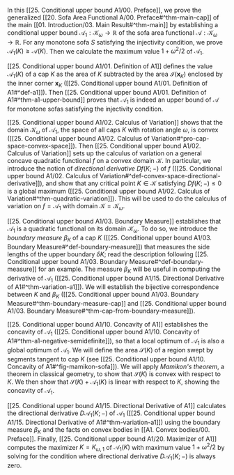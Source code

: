 In this [[25. Conditional upper bound A1/00. Preface]], we prove the generalized [[20. Sofa Area Functional A/00. Preface#^thm-main-cap]] of the main [[01. Introduction/03. Main Result#^thm-main]] by establishing a conditional upper bound $\mathcal{A}_1 : \mathcal{K}_\omega \to \mathbb{R}$ of the sofa area functional $\mathcal{A} : \mathcal{K}_\omega \to \mathbb{R}$. For any monotone sofa $S$ satisfying the injectivity condition, we prove $\mathcal{A}_1(K) \geq \mathcal{A}(K)$. Then we calculate the maximum value $1 + \omega^2/2$ of $\mathcal{A}_1$.

[[25. Conditional upper bound A1/01. Definition of A1]] defines the value $\mathcal{A}_1(K)$ of a cap $K$ as the area of $K$ subtracted by the area $\mathcal{I}(\mathbf{x}_K)$ enclosed by the inner corner $\mathbf{x}_K$ ([[25. Conditional upper bound A1/01. Definition of A1#^def-a1]]). Then [[25. Conditional upper bound A1/01. Definition of A1#^thm-a1-upper-bound]] proves that $\mathcal{A}_1$ is indeed an upper bound of $\mathcal{A}$ for monotone sofas satisfying the injectivity condition.

[[25. Conditional upper bound A1/02. Calculus of Variation]] shows that the domain $\mathcal{K}_\omega$ of $\mathcal{A}_1$, the space of all caps $K$ with rotation angle $\omega$, is convex ([[25. Conditional upper bound A1/02. Calculus of Variation#^pro-cap-space-convex-space]]). Then [[25. Conditional upper bound A1/02. Calculus of Variation]] sets up the calculus of variation on a general concave quadratic functional $f$ on a convex domain $\mathcal{K}$. In particular, we introduce the notion of _directional derivative_ $Df(K; -)$ of $f$ ([[25. Conditional upper bound A1/02. Calculus of Variation#^def-convex-space-directional-derivative]]), and show that any critical point $K \in \mathcal{K}$ satisfying $D f(K; -) \leq 0$ is a global maximum ([[25. Conditional upper bound A1/02. Calculus of Variation#^thm-quadratic-variation]]). This will be used to do the calculus of variation on $f = \mathcal{A}_1$ with domain $\mathcal{K} = \mathcal{K}_\omega$.

[[25. Conditional upper bound A1/03. Boundary Measure]] establishes that $\mathcal{A}_1$ is a quadratic functional on its domain $\mathcal{K}_\omega$. To do so, we introduce the _boundary measure_ $\beta_K$ of a cap $K$ ([[25. Conditional upper bound A1/03. Boundary Measure#^def-boundary-measure]]) that measures the side lengths of the upper boundary $\delta K$; read the description following [[25. Conditional upper bound A1/03. Boundary Measure#^def-boundary-measure]] for an example. The measure $\beta_K$ will be useful in computing the derivative of $\mathcal{A}_1$ ([[25. Conditional upper bound A1/15. Directional Derivative of A1#^thm-variation-a1]]). We will establish the bijective correspondence between $K$ and $\beta_K$ ([[25. Conditional upper bound A1/03. Boundary Measure#^thm-boundary-measure-cap]] and [[25. Conditional upper bound A1/03. Boundary Measure#^thm-cap-from-boundary-measure]]).

[[25. Conditional upper bound A1/10. Concavity of A1]] establishes the concavity of $\mathcal{A}_1$ ([[25. Conditional upper bound A1/10. Concavity of A1#^thm-a1-negative-semidefinite]]), so that a local optimum of $\mathcal{A}_1$ is also a global optimum of $\mathcal{A}_1$. We will define the area $\mathcal{S}(K)$ of a region swept by segments tangent to cap $K$ (see [[25. Conditional upper bound A1/10. Concavity of A1#^fig-mamikon-sofa]]). We will apply _Mamikon's theorem_, a theorem in classical geometry, to show that $\mathcal{S}(K)$ is convex with respect to $K$. We then show that $\mathcal{S}(K) + \mathcal{A}_1(K)$ is linear with respect to $K$, showing the concavity of $\mathcal{A}_1$.

[[25. Conditional upper bound A1/15. Directional Derivative of A1]] calculates the directional derivative $D\mathcal{A}_1(K; -)$ of $\mathcal{A}_1$ ([[25. Conditional upper bound A1/15. Directional Derivative of A1#^thm-variation-a1]]) using the boundary measure $\beta_K$ and the facts on convex bodies in [[A1. Convex bodies/00. Preface]]. Finally, [[25. Conditional upper bound A1/20. Maximizer of A1]] computes the maximizer $K = K_{\omega, 1}$ of $\mathcal{A}_1(K)$ with maximum value $1 + \omega^2/2$ by solving for the condition where directional derivative $D\mathcal{A}_1(K; -)$ is always zero.